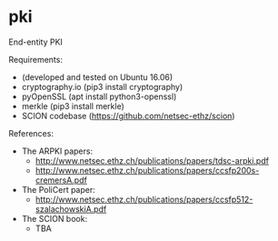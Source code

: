# pki
End-entity PKI


Requirements:
- (developed and tested on Ubuntu 16.06)
- cryptography.io (pip3 install cryptography)
- pyOpenSSL (apt install python3-openssl)
- merkle (pip3 install merkle)
- SCION codebase (https://github.com/netsec-ethz/scion)


References:
- The ARPKI papers:
    - http://www.netsec.ethz.ch/publications/papers/tdsc-arpki.pdf
    - http://www.netsec.ethz.ch/publications/papers/ccsfp200s-cremersA.pdf
- The PoliCert paper:
    - http://www.netsec.ethz.ch/publications/papers/ccsfp512-szalachowskiA.pdf
- The SCION book:
    - TBA
